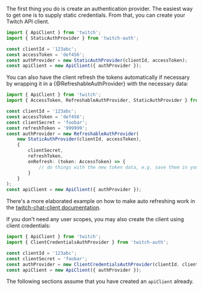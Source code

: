 The first thing you do is create an authentication provider. The easiest way to get one is to supply static credentials. From that, you can create your Twitch API client.

```typescript
import { ApiClient } from 'twitch';
import { StaticAuthProvider } from 'twitch-auth';

const clientId = '123abc';
const accessToken = 'def456';
const authProvider = new StaticAuthProvider(clientId, accessToken);
const apiClient = new ApiClient({ authProvider });
```

You can also have the client refresh the tokens automatically if necessary by wrapping it in a {@RefreshableAuthProvider} with the necessary data:

```typescript
import { ApiClient } from 'twitch';
import { AccessToken, RefreshableAuthProvider, StaticAuthProvider } from 'twitch-auth';

const clientId = '123abc';
const accessToken = 'def456';
const clientSecret = 'foobar';
const refreshToken = '999999';
const authProvider = new RefreshableAuthProvider(
    new StaticAuthProvider(clientId, accessToken),
    {
        clientSecret,
        refreshToken,
        onRefresh: (token: AccessToken) => {
	        // do things with the new token data, e.g. save them in your database
        }
    }
);
const apiClient = new ApiClient({ authProvider });
```

There's a more elaborated example on how to make auto refreshing work in the [twitch-chat-client documentation](/twitch-chat-client/docs/examples/basic-bot).

If you don't need any user scopes, you may also create the client using client credentials:

```typescript
import { ApiClient } from 'twitch';
import { ClientCredentialsAuthProvider } from 'twitch-auth';

const clientId = '123abc';
const clientSecret = 'foobar';
const authProvider = new ClientCredentialsAuthProvider(clientId, clientSecret);
const apiClient = new ApiClient({ authProvider });
```

The following sections assume that you have created an `apiClient` already.
